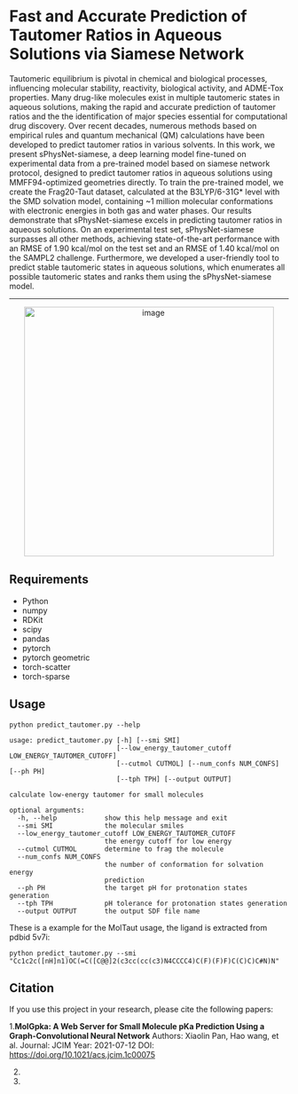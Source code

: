 # Fast and Accurate Prediction of Tautomer Ratios in Aqueous Solutions via Siamese Network

Tautomeric equilibrium is pivotal in chemical and biological processes, influencing molecular stability, reactivity, biological activity, and ADME-Tox properties. Many drug-like molecules exist in multiple tautomeric states in aqueous solutions, making the rapid and accurate prediction of tautomer ratios and the the identification of major species essential for computational drug discovery. Over recent decades, numerous methods based on empirical rules and quantum mechanical (QM) calculations have been developed to predict tautomer ratios in various solvents. In this work, we present sPhysNet-siamese, a deep learning model fine-tuned on experimental data from a pre-trained model based on siamese network protocol, designed to predict tautomer ratios in aqueous solutions using MMFF94-optimized geometries directly. To train the pre-trained model, we create the Frag20-Taut dataset, calculated at the B3LYP/6-31G* level with the SMD solvation model, containing \~1 million molecular conformations with electronic energies in both gas and water phases. Our results demonstrate that sPhysNet-siamese excels in predicting tautomer ratios in aqueous solutions. On an experimental test set, sPhysNet-siamese surpasses all other methods, achieving state-of-the-art performance with an RMSE of 1.90 kcal/mol on the test set and an RMSE of 1.40 kcal/mol on the SAMPL2 challenge. Furthermore, we developed a user-friendly tool to predict stable tautomeric states in aqueous solutions, which enumerates all possible tautomeric states and ranks them using the sPhysNet-siamese model.

---
<div align="center">
    <img src="https://github.com/xiaolinpan/sPhysNet-Taut/blob/main/images/TOC.png" alt="image" width="450"/>
</div>

## Requirements

* Python
* numpy
* RDKit
* scipy
* pandas
* pytorch
* pytorch geometric
* torch-scatter
* torch-sparse

## Usage

```
python predict_tautomer.py --help

usage: predict_tautomer.py [-h] [--smi SMI]
                           [--low_energy_tautomer_cutoff LOW_ENERGY_TAUTOMER_CUTOFF]
                           [--cutmol CUTMOL] [--num_confs NUM_CONFS] [--ph PH]
                           [--tph TPH] [--output OUTPUT]

calculate low-energy tautomer for small molecules

optional arguments:
  -h, --help            show this help message and exit
  --smi SMI             the molecular smiles
  --low_energy_tautomer_cutoff LOW_ENERGY_TAUTOMER_CUTOFF
                        the energy cutoff for low energy
  --cutmol CUTMOL       determine to frag the molecule
  --num_confs NUM_CONFS
                        the number of conformation for solvation energy
                        prediction
  --ph PH               the target pH for protonation states generation
  --tph TPH             pH tolerance for protonation states generation
  --output OUTPUT       the output SDF file name

```
These is a example for the MolTaut usage, the ligand is extracted from pdbid 5v7i:
```
python predict_tautomer.py --smi "Cc1c2c([nH]n1)OC(=C([C@@]2(c3cc(cc(c3)N4CCCC4)C(F)(F)F)C(C)C)C#N)N"
```

## Citation
If you use this project in your research, please cite the following papers:

1.**MolGpka: A Web Server for Small Molecule pKa Prediction Using a Graph-Convolutional Neural Network**
Authors: Xiaolin Pan, Hao wang, et al.
Journal: JCIM
Year: 2021-07-12
DOI: https://doi.org/10.1021/acs.jcim.1c00075
 
2.
3.
